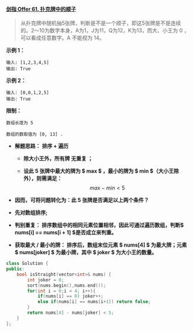 #### [剑指 Offer 61. 扑克牌中的顺子](https://leetcode-cn.com/problems/bu-ke-pai-zhong-de-shun-zi-lcof/)

> 从扑克牌中随机抽5张牌，判断是不是一个顺子，即这5张牌是不是连续的。2～10为数字本身，A为1，J为11，Q为12，K为13，而大、小王为 0 ，可以看成任意数字。A 不能视为 14。



**示例 1：**

```
输入: [1,2,3,4,5]
输出: True
```

**示例 2：**

```
输入: [0,0,1,2,5]
输出: True
```

**限制：**

```
数组长度为 5 

数组的数取值为 [0, 13] .
```

* **解题思路：** **排序 + 遍历**

  * **除大小王外，所有牌 无重复 ；**

  * **设此 5 张牌中最大的牌为 $ max $ ，最小的牌为 $ min $（大小王除外），则需满足：**
    $$
    max - min < 5
    $$
  
* **因而，可将问题转化为：此 5 张牌是否满足以上两个条件？**
  
* **先对数组排序;**

* **判别重复： 排序数组中的相同元素位置相邻，因此可通过遍历数组，判断$  nums[i] == nums[i + 1]   $是否成立来判重。**

* **获取最大 / 最小的牌： 排序后，数组末位元素  $ nums[4] $  为最大牌；元素 $    nums[joker]    $ 为最小牌，其中 $     joker    $ 为大小王的数量。**


```c++
class Solution {
public:
    bool isStraight(vector<int>& nums) {
        int joker = 0;
        sort(nums.begin(),nums.end());
        for(int i = 0;i < 4; i++){
            if(nums[i] == 0) joker++;
            else if(nums[i] == nums[i+1]) return false;
        }
        return nums[4] - nums[joker] < 5;
    }
};
```


